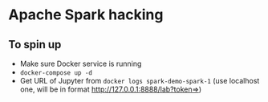 # Apache Spark hacking

## To spin up

- Make sure Docker service is running
- `docker-compose up -d`
- Get URL of Jupyter from `docker logs spark-demo-spark-1` (use localhost one, will be in format http://127.0.0.1:8888/lab?token=<token>>)
